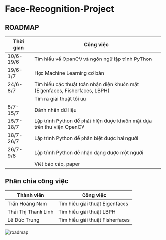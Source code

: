 # Face-Recognition-Project
## ROADMAP
|Thời gian| Công việc|
|-------|------|
|10/6-19/6| Tìm hiểu về OpenCV và ngôn ngữ lập trình PyThon|
|19/6-1/7| Học Machine Learning cơ bản|
|24/6-8/7| Tìm hiểu các thuật toán nhận diện khuôn mặt (Eigenfaces, Fisherfaces, LBPH)|
||Tìm ra giải thuật tối ưu|
|8/7-15/7| Đánh nhãn dữ liệu|
|15/7-18/7| Lập trình Python để phát hiện được khuôn mặt dựa trên thư viện OpenCV|
|18/7-26/7| Lập trình Python để phân biệt được hai người|
|26/7-9/8| Lập trình Python để nhận dạng được một người|
||Viết báo cáo, paper|
## Phân chia công việc
|Thành viên| Công việc|
|-------|------|
|Trần Hoàng Nam| Tìm hiểu giải thuật Eigenfaces|
|Thái Thị Thanh Linh|Tìm hiểu giải thuật LBPH|
|Lê Đức Trung|Tìm hiểu giải thuật Fisherfaces|



![roadmap](https://user-images.githubusercontent.com/38566092/59320612-38406380-8cf9-11e9-9d05-01213030954b.PNG)




